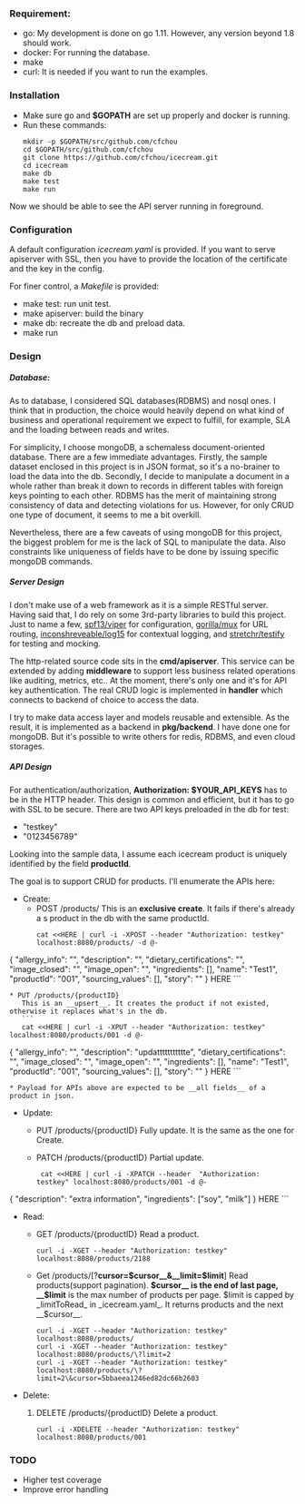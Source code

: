 
### Requirement:
- go: My development is done on go 1.11. However, any version beyond 1.8 should work.
- docker: For running the database.
- make 
- curl: It is needed if you want to run the examples.

### Installation

- Make sure go and __$GOPATH__ are set up properly and docker is running.
- Run these commands:
    ```
    mkdir -p $GOPATH/src/github.com/cfchou
    cd $GOPATH/src/github.com/cfchou
    git clone https://github.com/cfchou/icecream.git
    cd icecream
    make db
    make test
    make run
    ```
Now we should be able to see the API server running in foreground.


### Configuration

A default configuration _icecream.yaml_ is provided. If you want to serve apiserver with SSL, then you have to provide the location of the certificate and the key in the config. 

For finer control, a _Makefile_ is provided:
- make test: run unit test.
- make apiserver: build the binary 
- make db: recreate the db and preload data.
- make run


### Design

##### Database: 
As to database, I considered SQL databases(RDBMS) and nosql ones. I think that in production, the choice would heavily depend on what kind of business and operational requirement we expect to fulfill, for example, SLA and the loading between reads and writes.  

For simplicity, I choose mongoDB, a schemaless document-oriented database. There are a few immediate advantages. Firstly, the sample dataset enclosed in this project is in JSON format, so it's a no-brainer to load the data into the db. Secondly, I decide to manipulate a document in a whole rather than break it down to records in different tables with foreign keys pointing to each other. RDBMS has the merit of maintaining strong consistency of data and detecting violations for us. However, for only CRUD one type of document, it seems to me a bit overkill.

Nevertheless, there are a few caveats of using mongoDB for this project, the biggest problem for me is the lack of SQL to manipulate the data. Also constraints like uniqueness of fields have to be done by issuing specific mongoDB commands.  


##### Server Design
I don't make use of a web framework as it is a simple RESTful server. Having said that, I do rely on some 3rd-party libraries to build this project. Just to name a few, [spf13/viper](https://github.com/spf13/viper) for configuration, [gorilla/mux](http://www.gorillatoolkit.org/pkg/mux) for URL routing, [inconshreveable/log15](https://github.com/inconshreveable/log15) for contextual logging, and [stretchr/testify](https://github.com/stretchr/testify) for testing and mocking.

The http-related source code sits in the __cmd/apiserver__. This service can be extended by adding __middleware__ to support less business related operations like auditing, metrics, etc.. At the moment, there's only one and it's for API key authentication. The real CRUD logic is implemented in __handler__ which connects to backend of choice to access the data.

I try to make data access layer and models reusable and extensible. As the result, it is implemented as a backend in __pkg/backend__. I have done one for mongoDB. But it's possible to write others for redis, RDBMS, and even cloud storages.


##### API Design

For authentication/authorization, __Authorization: $YOUR_API_KEYS__ has to be in the HTTP header. This design is common and efficient, but it has to go with SSL to be secure. There are two API keys preloaded in the db for test:

- "testkey"
- "0123456789"

Looking into the sample data, I assume each icecream product is uniquely identified by the field __productId__.

The goal is to support CRUD for products. I'll enumerate the APIs  here:

- Create:
    * POST /products/
       This is an __exclusive create__. It fails if there's already a s product in the db with the same productId.
       ```
       cat <<HERE | curl -i -XPOST --header "Authorization: testkey" localhost:8080/products/ -d @-
{
    "allergy_info": "",
    "description": "",
    "dietary_certifications": "",
    "image_closed": "",
    "image_open": "",
    "ingredients": [],
    "name": "Test1",
    "productId": "001",
    "sourcing_values": [],
    "story": ""
}
HERE
       ```

    * PUT /products/{productID}
       This is an __upsert__. It creates the product if not existed, otherwise it replaces what's in the db.
       ```
       cat <<HERE | curl -i -XPUT --header "Authorization: testkey" localhost:8080/products/001 -d @-
{
    "allergy_info": "",
    "description": "updattttttttttte",
    "dietary_certifications": "",
    "image_closed": "",
    "image_open": "",
    "ingredients": [],
    "name": "Test1",
    "productId": "001",
    "sourcing_values": [],
    "story": ""
}
HERE
       ```

    * Payload for APIs above are expected to be __all fields__ of a product in json.


- Update:
    * PUT /products/{productID}
       Fully update. It is the same as the one for Create.

    * PATCH /products/{productID}
       Partial update.
       ```
        cat <<HERE | curl -i -XPATCH --header  "Authorization: testkey" localhost:8080/products/001 -d @-
{
    "description": "extra information",
    "ingredients": ["soy", "milk"]
}
HERE
       ```


- Read:
    * GET /products/{productID}
        Read a product.
        ```
        curl -i -XGET --header "Authorization: testkey" localhost:8080/products/2188
        ```

    * Get /products/\[?__cursor=$cursor__&__limit=$limit__\]
        Read products(support pagination). __$cursor__ is the end of last page, __$limit__ is the max number of products per page. $limit is capped by _limitToRead_ in _icecream.yaml_. It returns products and the next __$cursor__.
        ```
        curl -i -XGET --header "Authorization: testkey" localhost:8080/products/
        curl -i -XGET --header "Authorization: testkey" localhost:8080/products/\?limit=2
        curl -i -XGET --header "Authorization: testkey" localhost:8080/products/\?limit=2\&cursor=5bbaeea1246ed82dc66b2603
        ```


- Delete:
    1. DELETE /products/{productID}
        Delete a product.
        ```
        curl -i -XDELETE --header "Authorization: testkey" localhost:8080/products/001
        ```


### TODO
- Higher test coverage
- Improve error handling


